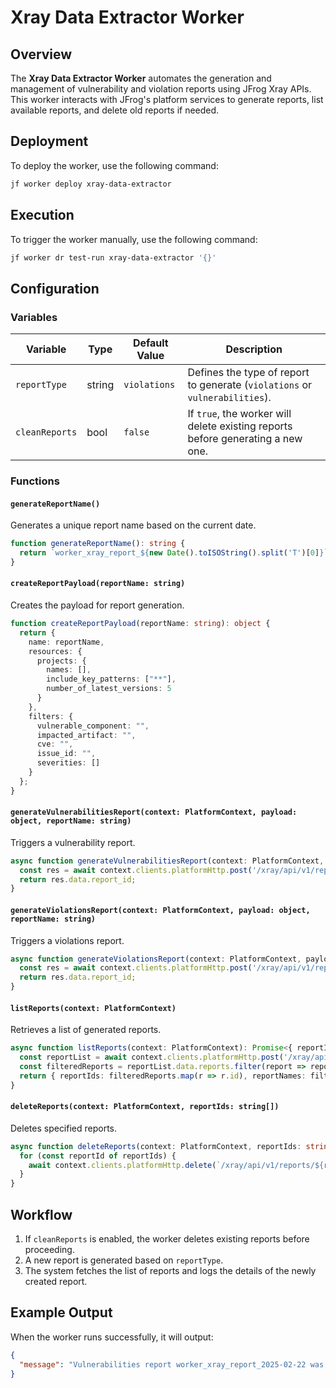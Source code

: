 # Xray Data Extractor Worker

## Overview
The **Xray Data Extractor Worker** automates the generation and management of vulnerability and violation reports using JFrog Xray APIs. This worker interacts with JFrog's platform services to generate reports, list available reports, and delete old reports if needed.

## Deployment
To deploy the worker, use the following command:

```bash
jf worker deploy xray-data-extractor
```

## Execution
To trigger the worker manually, use the following command:

```bash
jf worker dr test-run xray-data-extractor '{}'
```

## Configuration
### Variables

| Variable        | Type    | Default Value | Description |
|----------------|--------|--------------|-------------|
| `reportType`   | string | `violations`  | Defines the type of report to generate (`violations` or `vulnerabilities`). |
| `cleanReports` | bool   | `false`       | If `true`, the worker will delete existing reports before generating a new one. |

### Functions

#### `generateReportName()`
Generates a unique report name based on the current date.

```typescript
function generateReportName(): string {
  return `worker_xray_report_${new Date().toISOString().split('T')[0]}`;
}
```

#### `createReportPayload(reportName: string)`
Creates the payload for report generation.

```typescript
function createReportPayload(reportName: string): object {
  return {
    name: reportName,
    resources: {
      projects: {
        names: [],
        include_key_patterns: ["**"],
        number_of_latest_versions: 5
      }
    },
    filters: {
      vulnerable_component: "",
      impacted_artifact: "",
      cve: "",
      issue_id: "",
      severities: []
    }
  };
}
```

#### `generateVulnerabilitiesReport(context: PlatformContext, payload: object, reportName: string)`
Triggers a vulnerability report.

```typescript
async function generateVulnerabilitiesReport(context: PlatformContext, payload: object, reportName: string): Promise<string> {
  const res = await context.clients.platformHttp.post('/xray/api/v1/reports/vulnerabilities', payload, { headers: { 'Content-Type': 'application/json' } });
  return res.data.report_id;
}
```

#### `generateViolationsReport(context: PlatformContext, payload: object, reportName: string)`
Triggers a violations report.

```typescript
async function generateViolationsReport(context: PlatformContext, payload: object, reportName: string): Promise<string> {
  const res = await context.clients.platformHttp.post('/xray/api/v1/reports/violations', payload, { headers: { 'Content-Type': 'application/json' } });
  return res.data.report_id;
}
```

#### `listReports(context: PlatformContext)`
Retrieves a list of generated reports.

```typescript
async function listReports(context: PlatformContext): Promise<{ reportIds: string[], reportNames: string[] }> {
  const reportList = await context.clients.platformHttp.post('/xray/api/v1/reports?direction=desc&page_num=1&num_of_rows=10&order_by=start_time', { headers: { 'Content-Type': 'application/json' } });
  const filteredReports = reportList.data.reports.filter(report => report.name.startsWith('worker_xray_report_'));
  return { reportIds: filteredReports.map(r => r.id), reportNames: filteredReports.map(r => r.name) };
}
```

#### `deleteReports(context: PlatformContext, reportIds: string[])`
Deletes specified reports.

```typescript
async function deleteReports(context: PlatformContext, reportIds: string[]): Promise<void> {
  for (const reportId of reportIds) {
    await context.clients.platformHttp.delete(`/xray/api/v1/reports/${reportId}`, { headers: { 'Content-Type': 'application/json' } });
  }
}
```

## Workflow
1. If `cleanReports` is enabled, the worker deletes existing reports before proceeding.
2. A new report is generated based on `reportType`.
3. The system fetches the list of reports and logs the details of the newly created report.

## Example Output
When the worker runs successfully, it will output:

```json
{
  "message": "Vulnerabilities report worker_xray_report_2025-02-22 was successfully generated."
}
```

